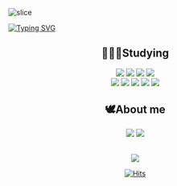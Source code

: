 ![slice](https://capsule-render.vercel.app/api?type=slice&color=ffddd2&height=200&text=Welcome%20👋&fontColor=ffffff&fontSize=50&fontAlign=70&rotate=13&fontAlignY=25&desc=Jaeyoon's%20GitHub&descAlign=70.&descAlignY=44)

[![Typing SVG](https://readme-typing-svg.demolab.com?font=Lobster&weight=400&size=40&pause=1000&color=A0C4FF&center=true&vCenter=true&width=800&height=80&lines=Hi+there%2C+I'm+Jaeyoon:D)](https://git.io/typing-svg)

<div align="center">

## 👩🏻‍💻Studying

<img src="https://img.shields.io/badge/react-61DAFB?style=flat-square&logo=react&logoColor=white">
<img src="https://img.shields.io/badge/javascript-F7DF1E?style=flat-square&logo=javascript&logoColor=white">
<img src="https://img.shields.io/badge/node.js-339933?style=flat-square&logo=node.js&logoColor=white">
<img src="https://img.shields.io/badge/HTML5-E34F26?style=flat-square&logo=HTML5&logoColor=white">   
</br>
<img src="https://img.shields.io/badge/css3-1572B6?style=flat-square&logo=css3&logoColor=white">
<img src="https://img.shields.io/badge/spring boot-6DB33F?style=flat-square&logo=spring&logoColor=white">
<img src="https://img.shields.io/badge/java-936639?style=flat-square&logo=java&logoColor=white">
<img src="https://img.shields.io/badge/mysql-4479A1?style=flat-square&logo=mysql&logoColor=white">
<img src="https://img.shields.io/badge/mongodb-47A248?style=flat-square&logo=mongodb&logoColor=white">   

</br>

## 🕊About me
 <a href="https://velog.io/@jycho98"><img src="https://img.shields.io/badge/velog-11B48A?style=flat-square&logo=Vimeo&logoColor=white&link=https://velog.io/@jycho98"/></a>
<a href="mailto:jycho0208@gmail.com"><img src="https://img.shields.io/badge/Gmail-d14836?style=flat-square&logo=Gmail&logoColor=white&link=jycho0208@gmail.com"/></a>

</br>

<img src="https://github-readme-stats.vercel.app/api?username=jaeyooon&theme=rose_pine&show_icons=true">

</br>

[![Hits](https://hits.seeyoufarm.com/api/count/incr/badge.svg?url=https%3A%2F%2Fgithub.com%2Fjaeyooon&count_bg=%23FF758F&title_bg=%23003049&icon=&icon_color=%23E7E7E7&title=hits%F0%9F%8C%B7&edge_flat=false)](https://hits.seeyoufarm.com)

</div>


 



